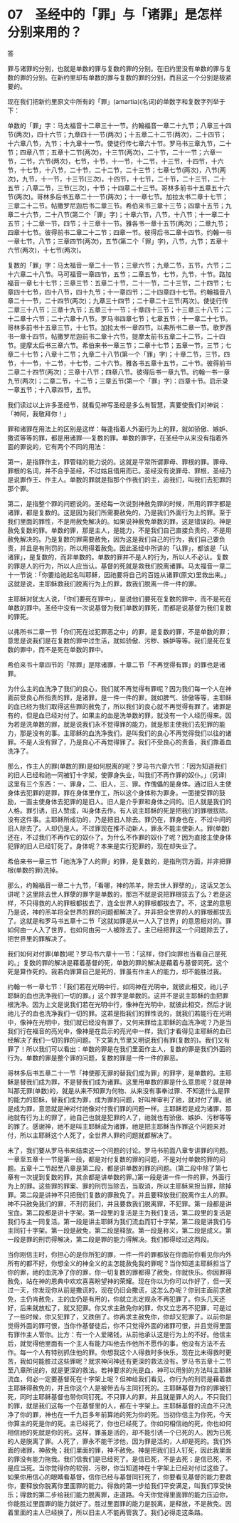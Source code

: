 # 07　圣经中的「罪」与「诸罪」是怎样分别来用的？


答

罪与诸罪的分别，也就是单数的罪与复数的罪的分别。在旧约里没有单数的罪与复数的罪的分别。在新约里却有单数的罪与复数的罪的分别，而且这一个分别是极紧要的。

现在我们把新约里原文中所有的「罪」(amartia)(名词)的单数字和复数字列举于下：

单数的「罪」字：马太福音十二章三十一节。约翰福音一章二十九节；八章三十四节(两次)，四十六节；九章四十一节(两次)；十五章二十二节(两次)，二十四节；十六章八节，九节；十九章十一节。使徒行传七章六十节。罗马书三章九节，二十节；四章八节；五章十二节(两次)，十三节(两次)，二十节，二十一节；六章一节，二节，六节(两次)，七节，十节，十一节，十二节，十三节，十四节，十六节，十七节，十八节，二十节，二十二节，二十三节；七章七节(两次)，八节(两次)，九节，十一节，十三节(三次)，十四节，十七节，二十节，二十三节，二十五节；八章二节，三节(三次)，十节；十四章二十三节。哥林多前书十五章五十六节(两次)。哥林多后书五章二十一节(两次)；十一章七节。加拉太书二章十七节；三章二十二节。帖撒罗尼迦后书二章三节。希伯来书三章十三节；四章十五节；九章二十六节，二十八节(第二个「罪」字)；十章六节，八节，十八节；十一章二十五节；十二章一节，四节；十三章十一节。雅各书一章十五节(两次)；二章九节；四章十七节。彼得前书二章二十二节；四章一节。彼得后书二章十四节。约翰一书一章七节，八节；三章四节(两次)，五节(第二个「罪」字)，八节，九节；五章十六节(两次)，十七节(两次)。

复数的「罪」字：马太福音一章二十一节；三章六节；九章二节，五节，六节；二十六章二十八节。马可福音一章四节，五节；二章五节，七节，九节，十节。路加福音一章七十七节；三章三节：五章二十节，二十一节，二十三节，二十四节；七章四十七节，四十八节，四十九节；十一章四节；二十四章四十七节。约翰福音八章二十一节，二十四节(两次)；九章三十四节；二十章二十三节(两次)。使徒行传二章三十八节；三章十九节；五章三十一节；十章四十三节；十三章三十八节；二十二章十六节；二十六章十八节。罗马书四章七节；七章五节；十一章二十七节。哥林多前书十五章三节，十七节。加拉太书一章四节。以弗所书二章一节。歌罗西书一章十四节。帖撒罗尼迦前书二章十六节。提摩太前书五章二十二节，二十四节。提摩太后书三章六节。希伯来书一章三节；二章十七节；五章一节，三节；七章二十七节；八章十二节；九章二十八节(第一个「罪」字)；十章二节，三节，四节，十一节，十二节，十七节，二十六节。雅各书五章十五节，二十节。彼得前书二章二十四节(两次)；三章十八节；四章八节。彼得后书一章九节。约翰一书一章九节(两次)；二章二节，十二节；三章五节(第一个「罪」字)：四章十节。启示录一章五节；十八章四节，五节。

我们读过以上许多圣经节，就看见神写圣经是多么有智慧，真要使我们对神说：「神阿，我敬拜你！」

罪和诸罪在用法上的区别是这样：每逢指着人外面行为上的罪，就如骄傲、嫉妒、撒谎等等的罪，都是用诸罪──复数的罪。单数的罪字，在圣经中从来没有指着外面的罪说的，它有两个不同的用法：

第一，是指罪作主，罪管辖的能力说的。这就是平常所谓罪母、罪根的罪。罪母、罪根的名词，并不合乎圣经，不过姑且借用而已。圣经没有说罪母、罪根，圣经乃是说罪作王、作主人。单数的罪就是指那个作我们的主，追我们，叫我们去犯罪的那个罪。

第二，是指整个罪的问题说的。圣经每一次说到神赦免罪的时候，所用的罪字都是诸罪，都是复数的。这是因为我们所需要赦免的，乃是我们外面行为上的罪。至于我们里面的罪性，不是用赦免解决的。如果说神赦免单数的罪，这是错误的。神是赦免复数的罪。单数的罪，那是主人，是能力，不是我们自己直接负责的，不是用赦免解决的。乃是复数的罪需要赦免，因为这是我们自己的行为，我们自己要负责，并且是有刑罚的，所以用得着赦免。因此圣经中所讲的「认罪」，都该是「认诸罪」，是复数的，而非单数的。单数的罪并不是人的行为，所以人不必认。复数的罪是人的行为，所以人应当认。基督的死就是救我们脱离诸罪。马太福音一章二十一节说：「你要给祂起名叫耶稣，因祂要将自己的百姓从诸罪(原文)里救出来。」这就是说，主耶稣救我们脱离行为上的罪，救我们脱离一件一件的罪。

主耶稣对犹太人说，「你们要死在罪中」，是说他们要死在复数的罪中，而不是死在单数的罪中。圣经中没有一次说基督为我们单数的罪死，而都是说基督为我们复数的罪死。

以弗所书二章一节「你们死在过犯罪恶之中」的罪，是复数的罪，不是单数的罪；意思是说我们是在复数的罪中过生活，就如骄傲、污秽、嫉妒等等。我们是死在复数的罪中，而不是死在单数的罪中。

希伯来书十章四节的「除罪」是除诸罪，十章二节「不再觉得有罪」的罪也是诸罪。

为什么主的血洗净了我们的良心，我们就不再觉得有罪呢？因为我们每一个人在神面前受良心所指责的罪，是诸罪，是一件一件的罪，就如脾气、骄傲等等，主耶稣的血已经为我们取得这些罪的赦免了，所以我们的良心就不再觉得有罪了。诸罪是有的，但是血已经对付了。如果主的血是洗单数的罪，就没有一个人经历得来。因为若是洗单数的罪，就是说我们永不觉得罪的能力，就是那主使我们去犯罪的能力，那是没有的事。主耶稣的血洗净我们，是叫我们的良心不再觉得我们以往的诸罪。不是人没有罪了，乃是良心不再觉得罪了。我们不受良心的责备，我们靠着血洗净了。

那么，作主人的罪(单数的罪)是如何脱离的呢？罗马书六章六节：「因为知道我们的旧人已经和祂一同被钉十字架，使罪身失业，叫我们不再作罪的奴仆。」(另译)这里有三个东西：一、罪身，二、旧人，三、罪。作傀儡的是身体。通过旧人主使身体去犯罪的是罪，罪在身体里作工，所以这个身体称为罪身。一面接受罪的鼓励，一面主使身体去犯罪的是旧人。旧人是介乎罪和身体之间的。旧人就是我们的人格。罪引诱，旧人赞成，叫身体去作。有人说主耶稣的死是把我们的罪根拔除。没有这件事。主耶稣所成功的，乃是把旧人除去。罪仍在，罪身也在，不过中间的旧人除去了。人却仍是人。不过罪现在推不动新人，罪永不能主使新人。罪(单数)还在，不过我们不再作它的奴仆了。为什么不作罪的奴仆了呢？因为直接主使身体犯罪的旧人已经钉死了。身体呢？本来是实行犯罪的，现在却失业了。

希伯来书一章三节「祂洗净了人的罪」的罪，是复数的，是指刑罚方面，并非把罪根(单数的罪)洗掉。

那么，约翰福音一章二十九节，「看哪，神的羔羊，除去世人罪孽的」，这话又怎么讲呢？这里除去世人罪孽的罪字是单数的，那岂不就是说把罪根拔去了么？若是这样，不只得救的人的罪根都拔去了，连全世界人的罪根都拔去了。不，这里的意思乃是说，神的羔羊将全世界的罪的问题都解决了。并非把全世界的人的罪根都拔去了。这就是和罗马书五章十二节「这就如罪是从一人入了世界」的意思相对的。罪如何由一人入了世界，也如何由另一人被除去了。主已经把罪这一个问题除去了，把世界里的罪解决了。

我们如何对付罪(单数)呢？罗马书六章十一节：「这样，你们向罪也当看自己是死的。」复数的罪的解决是藉着基督的死，单数的罪的解决是藉着与基督同死。这个死是算作死的。我若向罪算自己是死的，罪虽有作主人的能力，却不能胜过我。

约翰一书一章七节：「我们若在光明中行，如同神在光明中，就彼此相交，祂儿子耶稣的血也洗净我们一切的罪。」这个罪字是单数的。这并不是说主耶稣的血把罪根洗净。因为上文是说我们若在光明中行，像神在光明中，就彼此相交，然后才说祂儿子的血也洗净我们一切的罪。这若是指我们的罪性说的，就我们若能行在光明中，像神在光明中，我们就已经没有罪了，又何来罪给主耶稣的血洗净呢？乃是当我们行在福音的亮光中，像神是在启示的亮光中一样，我们才看得见主耶稣的血已经解决了我们一切的罪的问题。下文第九节里又明说我们有罪(复数的)。我们又有罪了！所以我们可以看出：单数的罪是在我们里面作主人，复数的罪是我们外面的行为。单数的罪是整个罪的问题，复数的罪是一件一件的罪恶。

哥林多后书五章二十一节「神使那无罪的替我们成为罪」的罪字，是单数的。主耶稣是替我们成为罪，不是替我们成为诸罪。这里用单数的罪是什么意思呢？就是神叫那无罪(单数)的，就是从来不知罪为何物、从来没有事奉过罪、不知道什么是罪的能力的耶稣，替我们成为罪，成为罪的问题，好叫神审判了祂，就对付了罪。祂是成为罪，意思就是神对付祂像对付我们罪的问题一样。主耶稣若是成为诸罪，那祂就有行为上的罪了，祂自己也就是犯罪的人了，祂就也有骄傲、嫉妒、污秽等等的罪了。感谢神，祂不是叫主耶稣成为诸罪，祂是把主耶稣当作罪这个问题来对付，所以主耶稣这个人死了，全世界人罪的问题就都解决了。

末了，我们要从罗马书来结束这一个问题的讨论。罗马书前面八章专讲罪的问题。一章至五章十一节是第一段，都是对付复数的罪的问题，不是对付单数的罪的问题。五章十二节起至八章是第二段，都是讲单数的罪的问题。(第二段中除了第七章有一次提到复数的罪，其余都是讲单数的罪。)第一段是讲一件一件的罪，外面行为上的罪。这些罪的罪案、罪的刑罚当除去，当取消，所以主耶稣来担当罪，除掉罪。第二段是讲神不只把我们复数的罪赦免了。并且要释放我们脱离作主人的罪。神不只赦免我们的罪，不刑罚我们，并且要救我们脱离罪，不犯罪。第一段都是讲宝血。第二段都是讲十字架。第一段里的复活是主为我们复活，第二段里的复活是我们与主一同复活。第一段是讲主耶稣为我们流血而钉十字架，第二段是讲我们与主同钉十字架。第一段是赦免，第二段是释放。第一段是称义，第二段是成义。第一段是罪的刑罚得解决，第二段是罪的能力得解决。我们都得经过这两段。

当你刚信主时，你担心的是你所犯的罪，一件一件的罪都放在你面前你看见你内外所有的都不好，你想全义的神全义的主怎能赦免我的罪呢？当你知道主耶稣担当了你的罪，祂的血洗净了你的罪，你一切复数的罪都得了赦免，你就快乐。你因罪得赦免，站在神的恩典中欢欢喜喜盼望神的荣耀。现在你以为你可以作好了，但一天过一天，你发现你从前是撒谎的，现在仍旧会撒谎，这怎么办呢？你到主面前求赦免，主仍肯赦免，主的血仍是有用的，你就立志定规永不再犯罪了。你头几天还好，后来就放松了，就又犯罪。你又求主赦免你的罪，你又立志再不犯罪，可是过了一些时候，你又犯罪了，又跌倒了。你再求主赦免你，你却又犯罪了。以前你是觉得外面的罪可恨，当你作基督徒后，你不只觉得外面的诸罪可恨，并且觉得里面有罪作主人管你。比方：有一个人爱赌钱，从前他承认这是行为上的不好。他信主后，就觉得他里面有一个主人有能力叫他去作他所不愿作的事，他没有方法不去作。每一个人有特别抓住他的罪。你想我这个人得救时多快乐，现在比未得救时更苦，我如何能胜过这些罪呢？就求神问神还有更深的救法没有。罗马书五章十二节至八章所说的，就是更深的救法。若神要求的光是血，神可以用别的方法叫主耶稣流血，何必一定要基督死在十字架上呢？但神给我们看见，你行为的刑罚是藉着救主耶稣得赦免的，并且你这个人是被带去与主同钉死的。主耶稣基督为你的罪被钉死，同时主耶稣基督也带你同钉死。不只罪人的罪，并且就是罪人的人，不只我们的罪，就是我们这每一个在基督里的人，都在十字架上。主耶稣基督的流血不只洗净了你的罪，神也在一千九百多年前算祂的死为你的死。当初你信主为你死，今天你算主的死是你的死。主已经死了，你也已经死了。你如何相信祂的死，你也如何相信祂的死就是你的死。这样，罪虽是活的，却不能引诱一个已死的人。因为已死的人是脱离了罪。人死了，罪永不能干涉他，因为罪是活的，人却是死的。我们外面的诸罪，神赦免；我们里面的罪，神不赦免。神是把我们旧人钉死，因此我里面的罪没有能力拖我。我们信我们是已经死了。是信已死，不是去死；是信已死，不是应当死。当你觉得你的软弱、污秽，你当知道神在十字架上已经对付过这些了。如果你用信心的眼睛看基督，信你已经与基督同钉死了，你要看见基督的能力要救你，要释放你脱离你里面罪的能力。得救的第一步给我们平安满足，叫我们享受快乐；得救的第二步给我们能力脱离罪，走道路。今天你觉得里面罪的能力压迫你，你能胜过里面罪的能力就好了。胜过里面罪的能力是脱离，是释放，不是赦免。因着里面的主人已经换了，所以旧主人不能再管我了。我们必得走这条路。